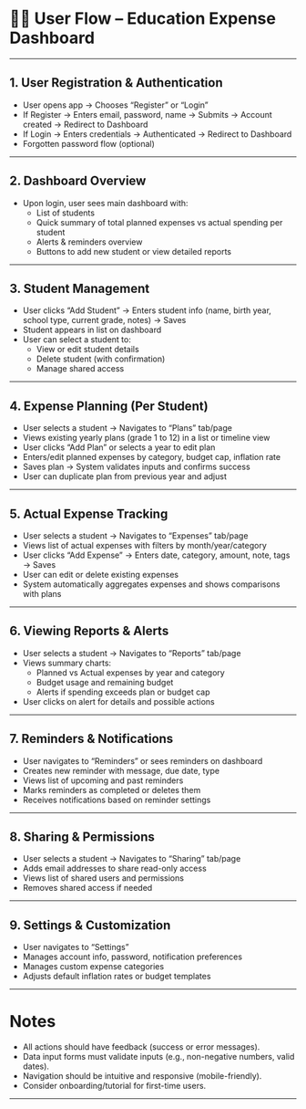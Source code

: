 # 🧑‍💻 User Flow – Education Expense Dashboard

---

## 1. User Registration & Authentication

- User opens app → Chooses “Register” or “Login”  
- If Register → Enters email, password, name → Submits → Account created → Redirect to Dashboard  
- If Login → Enters credentials → Authenticated → Redirect to Dashboard  
- Forgotten password flow (optional)  

---

## 2. Dashboard Overview

- Upon login, user sees main dashboard with:  
  - List of students  
  - Quick summary of total planned expenses vs actual spending per student  
  - Alerts & reminders overview  
  - Buttons to add new student or view detailed reports  

---

## 3. Student Management

- User clicks “Add Student” → Enters student info (name, birth year, school type, current grade, notes) → Saves  
- Student appears in list on dashboard  
- User can select a student to:  
  - View or edit student details  
  - Delete student (with confirmation)  
  - Manage shared access  

---

## 4. Expense Planning (Per Student)

- User selects a student → Navigates to “Plans” tab/page  
- Views existing yearly plans (grade 1 to 12) in a list or timeline view  
- User clicks “Add Plan” or selects a year to edit plan  
- Enters/edit planned expenses by category, budget cap, inflation rate  
- Saves plan → System validates inputs and confirms success  
- User can duplicate plan from previous year and adjust  

---

## 5. Actual Expense Tracking

- User selects a student → Navigates to “Expenses” tab/page  
- Views list of actual expenses with filters by month/year/category  
- User clicks “Add Expense” → Enters date, category, amount, note, tags → Saves  
- User can edit or delete existing expenses  
- System automatically aggregates expenses and shows comparisons with plans  

---

## 6. Viewing Reports & Alerts

- User selects a student → Navigates to “Reports” tab/page  
- Views summary charts:  
  - Planned vs Actual expenses by year and category  
  - Budget usage and remaining budget  
  - Alerts if spending exceeds plan or budget cap  
- User clicks on alert for details and possible actions  

---

## 7. Reminders & Notifications

- User navigates to “Reminders” or sees reminders on dashboard  
- Creates new reminder with message, due date, type  
- Views list of upcoming and past reminders  
- Marks reminders as completed or deletes them  
- Receives notifications based on reminder settings  

---

## 8. Sharing & Permissions

- User selects a student → Navigates to “Sharing” tab/page  
- Adds email addresses to share read-only access  
- Views list of shared users and permissions  
- Removes shared access if needed  

---

## 9. Settings & Customization

- User navigates to “Settings”  
- Manages account info, password, notification preferences  
- Manages custom expense categories  
- Adjusts default inflation rates or budget templates  

---

# Notes

- All actions should have feedback (success or error messages).  
- Data input forms must validate inputs (e.g., non-negative numbers, valid dates).  
- Navigation should be intuitive and responsive (mobile-friendly).  
- Consider onboarding/tutorial for first-time users.  

---
